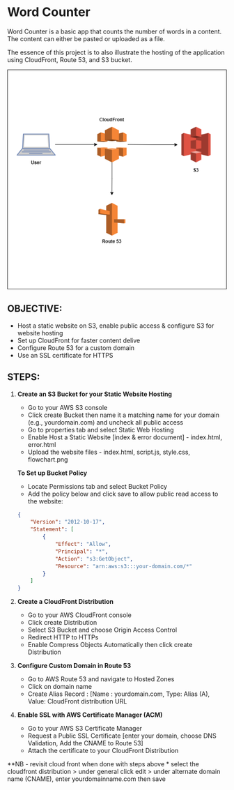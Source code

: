 # Word Counter

Word Counter is a basic app that counts the number of words in a content. The content can either be pasted or uploaded as a file.

The essence of this project is to also illustrate the hosting of the application using CloudFront, Route 53, and S3 bucket.

![alt text](flowchart.png)

## OBJECTIVE:
- Host a static website on S3, enable public access & configure S3 for website hosting
- Set up CloudFront for faster content delive
- Configure Route 53 for a custom domain
- Use an SSL certificate for HTTPS

## STEPS:

1. **Create an S3 Bucket for your Static Website Hosting**
    - Go to your AWS S3 console
    - Click create Bucket then name it a matching name for your domain (e.g., yourdomain.com) and uncheck all public access
    - Go to properties tab and select Static Web Hosting
    - Enable Host a Static Website [index & error document] - index.html, error.html
    - Upload the website files - index.html, script.js, style.css, flowchart.png

    **To Set up Bucket Policy**
    - Locate Permissions tab and select Bucket Policy
    - Add the policy below and click save to allow public read access to the website:
    ```json
    {
        "Version": "2012-10-17",
        "Statement": [
            {
                "Effect": "Allow",
                "Principal": "*",
                "Action": "s3:GetObject",
                "Resource": "arn:aws:s3:::your-domain.com/*"
            }
        ]
    }
    ```
2. **Create a CloudFront Distribution**
    - Go to your AWS CloudFront console
    - Click create Distribution
    - Select S3 Bucket and choose Origin Access Control
    - Redirect HTTP to HTTPs
    - Enable Compress Objects Automatically then click create Distribution

3. **Configure Custom Domain in Route 53**
    - Go to AWS Route 53 and navigate to Hosted Zones
    - Click on domain name
    - Create Alias Record : [Name : yourdomain.com, Type: Alias (A), Value: CloudFront distribution URL

4. **Enable SSL with AWS Certificate Manager (ACM)**
    - Go to your AWS S3 Certificate Manager
    - Request a Public SSL Certificate [enter your domain, choose DNS Validation, Add the CNAME to Route 53]
    - Attach the certificate to your CloudFront Distribution


**NB - revisit cloud front when done with steps above
    * select the cloudfront distribution > under general click edit > under alternate domain name (CNAME), enter yourdomainname.com then save

